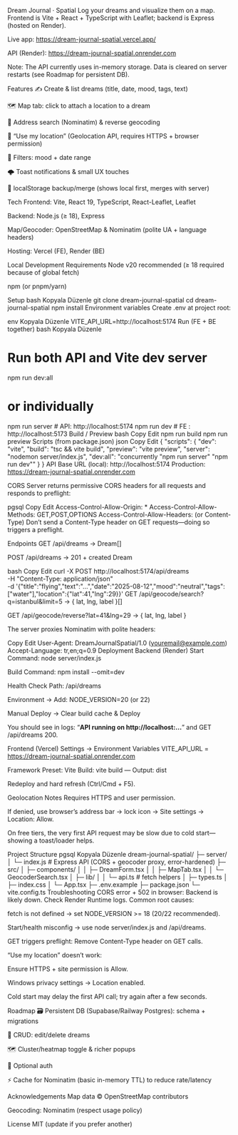 Dream Journal · Spatial
Log your dreams and visualize them on a map.
Frontend is Vite + React + TypeScript with Leaflet; backend is Express (hosted on Render).

Live app: https://dream-journal-spatial.vercel.app/

API (Render): https://dream-journal-spatial.onrender.com

Note: The API currently uses in-memory storage. Data is cleared on server restarts (see Roadmap for persistent DB).

Features
✍️ Create & list dreams (title, date, mood, tags, text)

🗺️ Map tab: click to attach a location to a dream

🔎 Address search (Nominatim) & reverse geocoding

📍 “Use my location” (Geolocation API, requires HTTPS + browser permission)

🔎 Filters: mood + date range

🌩️ Toast notifications & small UX touches

💾 localStorage backup/merge (shows local first, merges with server)

Tech
Frontend: Vite, React 19, TypeScript, React-Leaflet, Leaflet

Backend: Node.js (≥ 18), Express

Map/Geocoder: OpenStreetMap & Nominatim (polite UA + language headers)

Hosting: Vercel (FE), Render (BE)

Local Development
Requirements
Node v20 recommended (≥ 18 required because of global fetch)

npm (or pnpm/yarn)

Setup
bash
Kopyala
Düzenle
git clone <repo-url> dream-journal-spatial
cd dream-journal-spatial
npm install
Environment variables
Create .env at project root:

env
Kopyala
Düzenle
VITE_API_URL=http://localhost:5174
Run (FE + BE together)
bash
Kopyala
Düzenle
# Run both API and Vite dev server
npm run dev:all

# or individually
npm run server      # API: http://localhost:5174
npm run dev         # FE : http://localhost:5173
Build / Preview
bash
Copy
Edit
npm run build
npm run preview
Scripts (from package.json)
json
Copy
Edit
{
  "scripts": {
    "dev": "vite",
    "build": "tsc && vite build",
    "preview": "vite preview",
    "server": "nodemon server/index.js",
    "dev:all": "concurrently \"npm run server\" \"npm run dev\""
  }
}
API
Base URL (local): http://localhost:5174
Production: https://dream-journal-spatial.onrender.com

CORS
Server returns permissive CORS headers for all requests and responds to preflight:

pgsql
Copy
Edit
Access-Control-Allow-Origin: *
Access-Control-Allow-Methods: GET,POST,OPTIONS
Access-Control-Allow-Headers: <echoed request headers> (or Content-Type)
Don’t send a Content-Type header on GET requests—doing so triggers a preflight.

Endpoints
GET /api/dreams → Dream[]

POST /api/dreams → 201 + created Dream

bash
Copy
Edit
curl -X POST http://localhost:5174/api/dreams \
  -H "Content-Type: application/json" \
  -d '{"title":"flying","text":"...","date":"2025-08-12","mood":"neutral","tags":["water"],"location":{"lat":41,"lng":29}}'
GET /api/geocode/search?q=istanbul&limit=5 → { lat, lng, label }[]

GET /api/geocode/reverse?lat=41&lng=29 → { lat, lng, label }

The server proxies Nominatim with polite headers:

Copy
Edit
User-Agent: DreamJournalSpatial/1.0 (youremail@example.com)
Accept-Language: tr,en;q=0.9
Deployment
Backend (Render)
Start Command: node server/index.js

Build Command: npm install --omit=dev

Health Check Path: /api/dreams

Environment → Add: NODE_VERSION=20 (or 22)

Manual Deploy → Clear build cache & Deploy

You should see in logs:
“**API running on http://localhost:…**” and GET /api/dreams 200.

Frontend (Vercel)
Settings → Environment Variables
VITE_API_URL = https://dream-journal-spatial.onrender.com

Framework Preset: Vite
Build: vite build — Output: dist

Redeploy and hard refresh (Ctrl/Cmd + F5).

Geolocation Notes
Requires HTTPS and user permission.

If denied, use browser’s address bar → lock icon → Site settings → Location: Allow.

On free tiers, the very first API request may be slow due to cold start—showing a toast/loader helps.

Project Structure
pgsql
Kopyala
Düzenle
dream-journal-spatial/
├─ server/
│  └─ index.js           # Express API (CORS + geocoder proxy, error-hardened)
├─ src/
│  ├─ components/
│  │  ├─ DreamForm.tsx
│  │  ├─ MapTab.tsx
│  │  └─ GeocoderSearch.tsx
│  ├─ lib/
│  │  └─ api.ts          # fetch helpers
│  ├─ types.ts
│  ├─ index.css
│  └─ App.tsx
├─ .env.example
├─ package.json
└─ vite.config.ts
Troubleshooting
CORS error + 502 in browser: Backend is likely down.
Check Render Runtime logs. Common root causes:

fetch is not defined → set NODE_VERSION >= 18 (20/22 recommended).

Start/health misconfig → use node server/index.js and /api/dreams.

GET triggers preflight: Remove Content-Type header on GET calls.

“Use my location” doesn’t work:

Ensure HTTPS + site permission is Allow.

Windows privacy settings → Location enabled.

Cold start may delay the first API call; try again after a few seconds.

Roadmap
🗃️ Persistent DB (Supabase/Railway Postgres): schema + migrations

🧹 CRUD: edit/delete dreams

🗺️ Cluster/heatmap toggle & richer popups

🔐 Optional auth

⚡ Cache for Nominatim (basic in-memory TTL) to reduce rate/latency

Acknowledgements
Map data © OpenStreetMap contributors

Geocoding: Nominatim (respect usage policy)

License
MIT (update if you prefer another)
